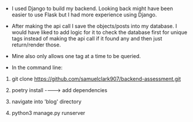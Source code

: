 - I used Django to build my backend. Looking back might have been easier to use Flask but I had more experience using Django. 

- After making the api call I save the objects/posts into my database. I would have liked to add logic for it to check the database first for unique tags instead of making the api call if it found any and then just return/render those.

- Mine also only allows one tag at a time to be queried.

- In the command line:

1. git clone https://github.com/samuelclark907/backend-assessment.git

2. poetry install ----> add dependencies

3. navigate into 'blog' directory

4. python3 manage.py runserver